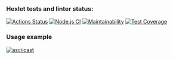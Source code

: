 ### Hexlet tests and linter status:
[![Actions Status](https://github.com/Viklm/frontend-project-lvl2/workflows/hexlet-check/badge.svg)](https://github.com/Viklm/frontend-project-lvl2/actions)
[![Node.js CI](https://github.com/Viklm/frontend-project-lvl2/actions/workflows/node.js.yml/badge.svg)](https://github.com/Viklm/frontend-project-lvl2/actions/workflows/node.js.yml)
[![Maintainability](https://api.codeclimate.com/v1/badges/cc263b0b652a1d4baca3/maintainability)](https://codeclimate.com/github/Viklm/frontend-project-lvl2/maintainability)
[![Test Coverage](https://api.codeclimate.com/v1/badges/cc263b0b652a1d4baca3/test_coverage)](https://codeclimate.com/github/Viklm/frontend-project-lvl2/test_coverage)
### Usage example
[![asciicast](https://asciinema.org/a/437735.svg)](https://asciinema.org/a/437735)
